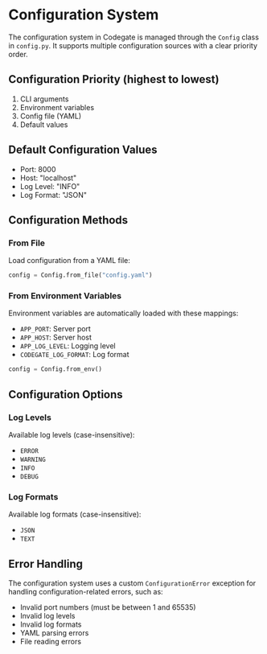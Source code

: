 # Configuration System

The configuration system in Codegate is managed through the `Config` class in `config.py`. It supports multiple configuration sources with a clear priority order.

## Configuration Priority (highest to lowest)

1. CLI arguments
2. Environment variables
3. Config file (YAML)
4. Default values

## Default Configuration Values

- Port: 8000
- Host: "localhost"
- Log Level: "INFO"
- Log Format: "JSON"

## Configuration Methods

### From File

Load configuration from a YAML file:

```python
config = Config.from_file("config.yaml")
```

### From Environment Variables

Environment variables are automatically loaded with these mappings:

- `APP_PORT`: Server port
- `APP_HOST`: Server host
- `APP_LOG_LEVEL`: Logging level
- `CODEGATE_LOG_FORMAT`: Log format

```python
config = Config.from_env()
```

## Configuration Options

### Log Levels

Available log levels (case-insensitive):

- `ERROR`
- `WARNING`
- `INFO`
- `DEBUG`

### Log Formats

Available log formats (case-insensitive):

- `JSON`
- `TEXT`

## Error Handling

The configuration system uses a custom `ConfigurationError` exception for handling configuration-related errors, such as:

- Invalid port numbers (must be between 1 and 65535)
- Invalid log levels
- Invalid log formats
- YAML parsing errors
- File reading errors
